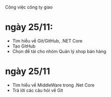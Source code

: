 Công việc công ty giao
# ngày 25/11:
- Tìm hiểu về Git/GitHub, .NET Core
- Tạo GitHub
- Chọn đề tài cho nhóm Quản lý shop bán hàng
# ngày 25/11
- Tìm hiểu về MiddleWare trong .Net Core 
- Trả lời các câu hỏi về Git

